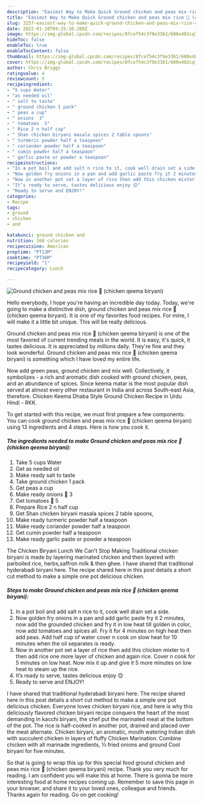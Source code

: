 ```yaml
---
description: "Easiest Way to Make Quick Ground chicken and peas mix rice 🍚 (chicken qeema biryani)"
title: "Easiest Way to Make Quick Ground chicken and peas mix rice 🍚 (chicken qeema biryani)"
slug: 3257-easiest-way-to-make-quick-ground-chicken-and-peas-mix-rice-chicken-qeema-biryani
date: 2022-01-28T04:33:10.288Z
image: https://img-global.cpcdn.com/recipes/8fcef54c3f9e3361/680x482cq70/ground-chicken-and-peas-mix-rice-chicken-qeema-biryani-recipe-main-photo.jpg
hideToc: false
enableToc: true
enableTocContent: false
thumbnail: https://img-global.cpcdn.com/recipes/8fcef54c3f9e3361/680x482cq70/ground-chicken-and-peas-mix-rice-chicken-qeema-biryani-recipe-main-photo.jpg
cover: https://img-global.cpcdn.com/recipes/8fcef54c3f9e3361/680x482cq70/ground-chicken-and-peas-mix-rice-chicken-qeema-biryani-recipe-main-photo.jpg
author: Chris Briggs
ratingvalue: 4
reviewcount: 5
recipeingredient:
- "5 cups Water"
- "as needed oil"
- " salt to taste"
- " ground chicken 1 pack"
- " peas a cup"
- " onions  3"
- " tomatoes  5"
- " Rice 2 n half cup"
- " Shan chicken biryani masala spices 2 table spoons"
- " turmeric powder half a teaspoon"
- " coriander powder half a teaspoon"
- " cumin powder half a teaspoon"
- " garlic paste or powder a teaspoon"
recipeinstructions:
- "In a pot boil and add salt n rice to it, cook well drain set a side."
- "Now golden fry onions in a pan and add garlic paste fry it 2 minutes, now add the grounded chicken and fry it in low heat till golden in color, now add tomatoes and spices all. Fry it for 4 minutes on high heat then add peas. Add half cup of water cover n cook on slow heat for 10 minutes when the oil separates is ready."
- "Now in another pot set a layer of rice then add this chicken mixter to it then add rice one more layer of chicken and again rice. Cover n cook for 5 minutes on low heat. Now mix it up and give it 5 more minutes on low heat to steam up the rice."
- "It’s ready to serve, tastes delicious enjoy 😊"
- "Ready to serve and ENJOY!"
categories:
- Recipe
tags:
- ground
- chicken
- and

katakunci: ground chicken and 
nutrition: 168 calories
recipecuisine: American
preptime: "PT13M"
cooktime: "PT36M"
recipeyield: "1"
recipecategory: Lunch

---
```



![Ground chicken and peas mix rice 🍚 (chicken qeema biryani)](https://img-global.cpcdn.com/recipes/8fcef54c3f9e3361/680x482cq70/ground-chicken-and-peas-mix-rice-chicken-qeema-biryani-recipe-main-photo.jpg)

Hello everybody, I hope you're having an incredible day today. Today, we're going to make a distinctive dish, ground chicken and peas mix rice 🍚 (chicken qeema biryani). It is one of my favorites food recipes. For mine, I will make it a little bit unique. This will be really delicious.

Ground chicken and peas mix rice 🍚 (chicken qeema biryani) is one of the most favored of current trending meals in the world. It is easy, it's quick, it tastes delicious. It is appreciated by millions daily. They're fine and they look wonderful. Ground chicken and peas mix rice 🍚 (chicken qeema biryani) is something which I have loved my entire life.

Now add green peas, ground chicken and mix well. Collectively, it symbolizes - a rich and aromatic dish cooked with ground chicken, peas, and an abundance of spices. Since keema matar is the most popular dish served at almost every other restaurant in India and across South-east Asia, therefore. Chicken Keema Dhaba Style Ground Chicken Recipe in Urdu Hindi - RKK.


To get started with this recipe, we must first prepare a few components. You can cook ground chicken and peas mix rice 🍚 (chicken qeema biryani) using 13 ingredients and 4 steps. Here is how you cook it.

<!--inarticleads1-->

##### The ingredients needed to make Ground chicken and peas mix rice 🍚 (chicken qeema biryani):

1. Take 5 cups Water
1. Get as needed oil
1. Make ready  salt to taste
1. Take  ground chicken 1 pack
1. Get  peas a cup
1. Make ready  onions 🧅 3
1. Get  tomatoes 🍅 5
1. Prepare  Rice 2 n half cup
1. Get  Shan chicken biryani masala spices 2 table spoons,
1. Make ready  turmeric powder half a teaspoon
1. Make ready  coriander powder half a teaspoon
1. Get  cumin powder half a teaspoon
1. Make ready  garlic paste or powder a teaspoon


The Chicken Biryani Lunch We Can&#39;t Stop Making Traditional chicken biryani is made by layering marinated chicken and then layered with parboiled rice, herbs,saffron milk & then ghee. I have shared that traditional hyderabadi biryani here. The recipe shared here in this post details a short cut method to make a simple one pot delicious chicken. 

<!--inarticleads2-->

##### Steps to make Ground chicken and peas mix rice 🍚 (chicken qeema biryani):

1. In a pot boil and add salt n rice to it, cook well drain set a side.
1. Now golden fry onions in a pan and add garlic paste fry it 2 minutes, now add the grounded chicken and fry it in low heat till golden in color, now add tomatoes and spices all. Fry it for 4 minutes on high heat then add peas. Add half cup of water cover n cook on slow heat for 10 minutes when the oil separates is ready.
1. Now in another pot set a layer of rice then add this chicken mixter to it then add rice one more layer of chicken and again rice. Cover n cook for 5 minutes on low heat. Now mix it up and give it 5 more minutes on low heat to steam up the rice.
1. It’s ready to serve, tastes delicious enjoy 😊
1. Ready to serve and ENJOY!

I have shared that traditional hyderabadi biryani here. The recipe shared here in this post details a short cut method to make a simple one pot delicious chicken. Everyone loves chicken biryani rice, and here is why this deliciously flavored chicken biryani recipe conquers the heart of the most demanding In kacchi biryani, the chef put the marinated meat at the bottom of the pot. The rice is half-cooked in another pot, drained and placed over the meat alternate. Chicken biryani, an aromatic, mouth watering Indian dish with succulent chicken in layers of fluffy Chicken Marination: Combine chicken with all marinade ingredients, ⅓ fried onions and ground Cool biryani for five minutes. 

So that is going to wrap this up for this special food ground chicken and peas mix rice 🍚 (chicken qeema biryani) recipe. Thank you very much for reading. I am confident you will make this at home. There is gonna be more interesting food at home recipes coming up. Remember to save this page in your browser, and share it to your loved ones, colleague and friends. Thanks again for reading. Go on get cooking!
